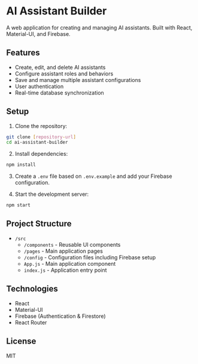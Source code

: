 # AI Assistant Builder

A web application for creating and managing AI assistants. Built with React, Material-UI, and Firebase.

## Features

- Create, edit, and delete AI assistants
- Configure assistant roles and behaviors
- Save and manage multiple assistant configurations
- User authentication
- Real-time database synchronization

## Setup

1. Clone the repository:
```bash
git clone [repository-url]
cd ai-assistant-builder
```

2. Install dependencies:
```bash
npm install
```

3. Create a `.env` file based on `.env.example` and add your Firebase configuration.

4. Start the development server:
```bash
npm start
```

## Project Structure

- `/src`
  - `/components` - Reusable UI components
  - `/pages` - Main application pages
  - `/config` - Configuration files including Firebase setup
  - `App.js` - Main application component
  - `index.js` - Application entry point

## Technologies

- React
- Material-UI
- Firebase (Authentication & Firestore)
- React Router

## License

MIT
